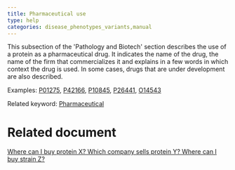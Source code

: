 ```yaml
---
title: Pharmaceutical use
type: help
categories: disease_phenotypes_variants,manual
---
```


This subsection of the 'Pathology and Biotech' section describes the use of a protein as a pharmaceutical drug. It indicates the name of the drug, the name of the firm that commercializes it and explains in a few words in which context the drug is used. In some cases, drugs that are under development are also described.

Examples: [P01275](https://www.uniprot.org/uniprotkb/P01275#phenotypes_variants), [P42166](https://www.uniprot.org/uniprotkb/P42166#phenotypes_variants), [P10845](https://www.uniprot.org/uniprotkb/P10845#phenotypes_variants), [P26441](https://www.uniprot.org/uniprotkb/P26441#phenotypes_variants), [O14543](https://www.uniprot.org/uniprotkb/O14543#phenotypes_variants)

Related keyword: [Pharmaceutical](https://www.uniprot.org/keywords/582)

# Related document

[Where can I buy protein X? Which company sells protein Y? Where can I buy strain Z?](https://www.uniprot.org/help/where_to_buy)
